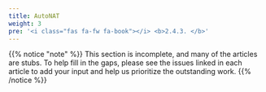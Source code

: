 ```yaml
---
title: AutoNAT
weight: 3
pre: '<i class="fas fa-fw fa-book"></i> <b>2.4.3. </b>'
---
```


{{% notice "note" %}}
This section is incomplete, and many of the articles are stubs. To help fill in
the gaps, please see the issues linked in each article to add your input and
help us prioritize the outstanding work.
{{% /notice %}}
